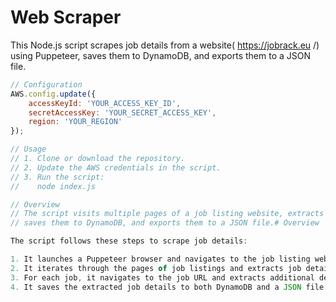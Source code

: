 # Web Scraper

This Node.js script scrapes job details from a website( https://jobrack.eu /) using Puppeteer, saves them to DynamoDB, and exports them to a JSON file.

```javascript
// Configuration
AWS.config.update({
    accessKeyId: 'YOUR_ACCESS_KEY_ID',
    secretAccessKey: 'YOUR_SECRET_ACCESS_KEY',
    region: 'YOUR_REGION'
});

// Usage
// 1. Clone or download the repository.
// 2. Update the AWS credentials in the script.
// 3. Run the script:
//    node index.js

// Overview
// The script visits multiple pages of a job listing website, extracts job details using Puppeteer,
// saves them to DynamoDB, and exports them to a JSON file.# Overview

The script follows these steps to scrape job details:

1. It launches a Puppeteer browser and navigates to the job listing website.
2. It iterates through the pages of job listings and extracts job details such as company name, job title, and URL.
3. For each job, it navigates to the job URL and extracts additional details such as job description, company URL, and company logo URL.
4. It saves the extracted job details to both DynamoDB and a JSON file.
